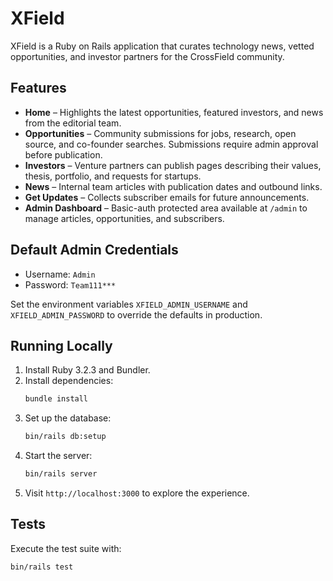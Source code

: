 # XField

XField is a Ruby on Rails application that curates technology news, vetted opportunities, and investor partners for the CrossField community.

## Features

- **Home** – Highlights the latest opportunities, featured investors, and news from the editorial team.
- **Opportunities** – Community submissions for jobs, research, open source, and co-founder searches. Submissions require admin approval before publication.
- **Investors** – Venture partners can publish pages describing their values, thesis, portfolio, and requests for startups.
- **News** – Internal team articles with publication dates and outbound links.
- **Get Updates** – Collects subscriber emails for future announcements.
- **Admin Dashboard** – Basic-auth protected area available at `/admin` to manage articles, opportunities, and subscribers.

## Default Admin Credentials

- Username: `Admin`
- Password: `Team111***`

Set the environment variables `XFIELD_ADMIN_USERNAME` and `XFIELD_ADMIN_PASSWORD` to override the defaults in production.

## Running Locally

1. Install Ruby 3.2.3 and Bundler.
2. Install dependencies:
   ```bash
   bundle install
   ```
3. Set up the database:
   ```bash
   bin/rails db:setup
   ```
4. Start the server:
   ```bash
   bin/rails server
   ```
5. Visit `http://localhost:3000` to explore the experience.

## Tests

Execute the test suite with:
```bash
bin/rails test
```
